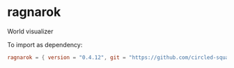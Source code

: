 # ragnarok
World visualizer

To import as dependency:

```toml
ragnarok = { version = "0.4.12", git = "https://github.com/circled-square/ragnarok.git", tag = "0.4.12" }
```
